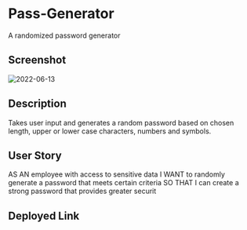 # Pass-Generator
A randomized password generator

## Screenshot
![2022-06-13](https://user-images.githubusercontent.com/97423170/173490878-f08bad62-e8a5-40a0-a0d5-04a8e7b678fd.png)

## Description
Takes user input and generates a random password based on chosen length, upper or lower case characters, numbers and symbols.

## User Story
AS AN employee with access to sensitive data
I WANT to randomly generate a password that meets certain criteria
SO THAT I can create a strong password that provides greater securit

## Deployed Link
